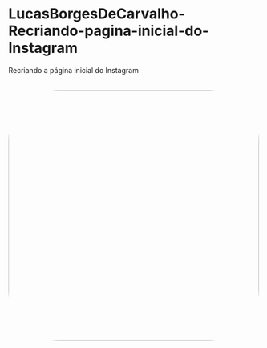 # LucasBorgesDeCarvalho-Recriando-pagina-inicial-do-Instagram
 Recriando a página inicial do Instagram
 
</div>
<div style="display: inline_block"><br>
<img height="500" style="border-radius:100px;" src="https://user-images.githubusercontent.com/105558309/195217935-24720fe2-3e51-4156-b44b-43ece1e7c9a3.png"/>
</div>
